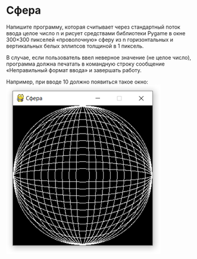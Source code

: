 # Сфера
Напишите программу, которая считывает через стандартный поток ввода целое число n и рисует средствами библиотеки Pygame в окне 300×300 пикселей «проволочную» сферу из n горизонтальных и вертикальных белых эллипсов толщиной в 1 пиксель.

В случае, если пользователь ввел неверное значение (не целое число), программа должна печатать в командную строку сообщение «Неправильный формат ввода» и завершать работу.

Например, при вводе 10 должно появиться такое окно:
![](sphere.png)